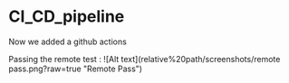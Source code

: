 # CI_CD_pipeline
Now we added a github actions



Passing the remote test :
![Alt text](relative%20path/screenshots/remote pass.png?raw=true "Remote Pass")